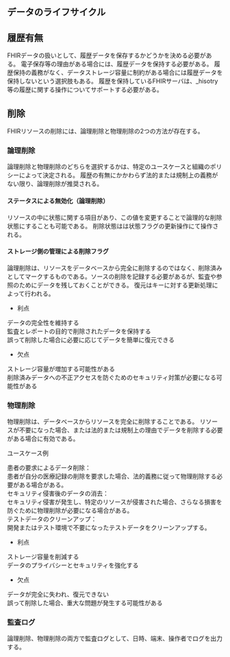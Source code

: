 ## データのライフサイクル

## 履歴有無
FHIRデータの扱いとして、履歴データを保存するかどうかを決める必要がある。
電子保存等の理由がある場合には、履歴データを保持する必要がある。
履歴保持の義務がなく、データストレージ容量に制約がある場合には履歴データを保持しないという選択肢もある。
履歴を保持しているFHIRサーバは、_hisotry等の履歴に関する操作についてサポートする必要がある。


## 削除
FHIRリソースの削除には、論理削除と物理削除の2つの方法が存在する。

### 論理削除
論理削除と物理削除のどちらを選択するかは、特定のユースケースと組織のポリシーによって決定される。 
履歴の有無にかかわらず法的または規制上の義務がない限り、論理削除が推奨される。

#### ステータスによる無効化（論理削除）
リソースの中に状態に関する項目があり、この値を変更することで論理的な削除状態にすることも可能である。
削除状態はは状態フラグの更新操作にて操作される。

#### ストレージ側の管理による削除フラグ
論理削除は、リソースをデータベースから完全に削除するのではなく、削除済みとしてマークするものである。ソースの削除を記録する必要があるが、監査や参照のためにデータを残しておくことができる。
復元はキーに対する更新処理によって行われる。

* 利点

データの完全性を維持する<br/>
監査とレポートの目的で削除されたデータを保持する<br/>
誤って削除した場合に必要に応じてデータを簡単に復元できる<br/>

* 欠点

ストレージ容量が増加する可能性がある<br/>
削除済みデータへの不正アクセスを防ぐためのセキュリティ対策が必要になる可能性がある<br/>


### 物理削除

物理削除は、データベースからリソースを完全に削除することである。 リソースが不要になった場合、または法的または規制上の理由でデータを削除する必要がある場合に有効である。

ユースケース例

患者の要求によるデータ削除：<br/>
患者が自分の医療記録の削除を要求した場合、法的義務に従って物理削除する必要がある場合がある。<br/>
セキュリティ侵害後のデータの消去：<br/>
セキュリティ侵害が発生し、特定のリソースが侵害された場合、さらなる損害を防ぐために物理削除が必要になる場合がある。<br/>
テストデータのクリーンアップ：<br/>
開発またはテスト環境で不要になったテストデータをクリーンアップする。

* 利点

ストレージ容量を削減する<br/>
データのプライバシーとセキュリティを強化する<br/>

* 欠点

データが完全に失われ、復元できない<br/>
誤って削除した場合、重大な問題が発生する可能性がある<br/>


### 監査ログ
論理削除、物理削除の両方で監査ログとして、日時、端末、操作者でログを出力する。













